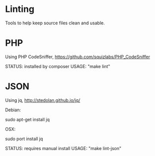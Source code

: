 # Linting

Tools to help keep source files clean and usable.


# PHP

Using PHP CodeSniffer,
https://github.com/squizlabs/PHP_CodeSniffer

STATUS: installed by composer
USAGE: "make lint"





# JSON

Using jq,
http://stedolan.github.io/jq/

Debian:

  sudo apt-get install jq

OSX:

  sudo port install jq

STATUS: requires manual install
USAGE: "make lint-json"
